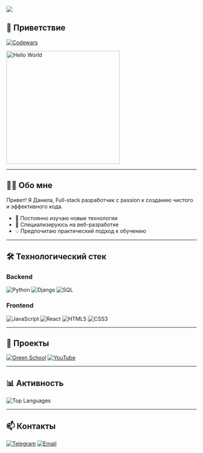 ![](https://komarev.com/ghpvc/?username=DanilaBezhin&color=blueviolet)

## 🚀 Приветствие

[![Codewars](https://www.codewars.com/users/DanilaBezhin/badges/small)](https://www.codewars.com/users/DanilaBezhin)

<img src="https://media1.giphy.com/media/v1.Y2lkPTc5MGI3NjExZHluM29ydGx3OHhoOWZ3ZXYwZTc0ZnBraDJmZnpvNmV2bTVyaXpleCZlcD12MV9pbnRlcm5hbF9naWZfYnlfaWQmY3Q9Zw/zOvBKUUEERdNm/giphy.gif" alt="Hello World" width="300"/>

---

## 👨‍💻 Обо мне

Привет! Я Данила, Full-stack разработчик с passion к созданию чистого и эффективного кода. 

- 🌱 Постоянно изучаю новые технологии
- 🚀 Специализируюсь на веб-разработке
- 💡 Предпочитаю практический подход к обучению

---

## 🛠 Технологический стек

### Backend
![Python](https://img.shields.io/badge/Python-3776AB?style=flat-square&logo=python&logoColor=white)
![Django](https://img.shields.io/badge/Django-092E20?style=flat-square&logo=django&logoColor=white)
![SQL](https://img.shields.io/badge/SQL-4479A1?style=flat-square&logo=postgresql&logoColor=white)

### Frontend
![JavaScript](https://img.shields.io/badge/JavaScript-F7DF1E?style=flat-square&logo=javascript&logoColor=black)
![React](https://img.shields.io/badge/React-61DAFB?style=flat-square&logo=react&logoColor=black)
![HTML5](https://img.shields.io/badge/HTML5-E34F26?style=flat-square&logo=html5&logoColor=white)
![CSS3](https://img.shields.io/badge/CSS3-1572B6?style=flat-square&logo=css3&logoColor=white)

---

## 📂 Проекты

[![Green School](https://img.shields.io/badge/🌱_Green_School-4CAF50?style=flat-square)](https://danilabezhin.github.io/green_school/)
[![YouTube](https://img.shields.io/badge/🎬_YouTube-FF0000?style=flat-square&logo=youtube&logoColor=white)](https://www.youtube.com/)

---

## 📊 Активность

![Top Languages](https://github-readme-stats.vercel.app/api/top-langs/?username=DanilaBezhin&layout=compact&theme=github_dark)

---

## 📫 Контакты

[![Telegram](https://img.shields.io/badge/Telegram-2CA5E0?style=flat-square&logo=telegram&logoColor=white)](https://t.me/your_telegram)
[![Email](https://img.shields.io/badge/Email-D14836?style=flat-square&logo=gmail&logoColor=white)](mailto:your.email@example.com)
